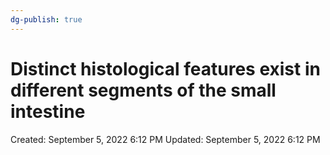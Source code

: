 ```yaml
---
dg-publish: true
---
```


# Distinct histological features exist in different segments of the small intestine

Created: September 5, 2022 6:12 PM
Updated: September 5, 2022 6:12 PM